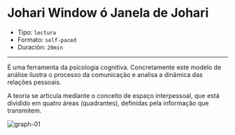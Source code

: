 # Johari Window ó Janela de Johari

* Tipo: `lectura`
* Formato: `self-paced`
* Duración: `20min`

***

É uma ferramenta da psicologia cognitiva. Concretamente este modelo de análise ilustra o processo da comunicação e analisa a dinâmica das relações pessoais.

A teoria se articula mediante o conceito de espaço interpessoal, que está dividido em quatro áreas (quadrantes), definidas pela informação que transmitem.

![graph-01](https://user-images.githubusercontent.com/42012372/70648530-3b210000-1c19-11ea-8ef2-56eef661f12d.png)
